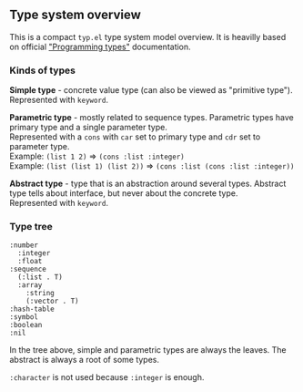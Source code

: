 ## Type system overview

This is a compact `typ.el` type system model overview.
It is heavilly based on official ["Programming types"](https://www.gnu.org/software/emacs/manual/html_node/elisp/Programming-Types.html#Programming-Types) documentation.

### Kinds of types

**Simple type** - concrete value type (can also be viewed as "primitive type").  
Represented with `keyword`.

**Parametric type** - mostly related to sequence types.
Parametric types have primary type and a single parameter type.  
Represented with a `cons` with `car` set to primary type and `cdr`
set to parameter type.  
Example: `(list 1 2)` => `(cons :list :integer)`  
Example: `(list (list 1) (list 2))` => `(cons :list (cons :list :integer))`  

**Abstract type** - type that is an abstraction around several types.
Abstract type tells about interface, but never about the concrete type.  
Represented with `keyword`.

### Type tree

```elisp
:number
  :integer
  :float
:sequence
  (:list . T)
  :array
    :string
    (:vector . T)
:hash-table
:symbol
:boolean
:nil
```

In the tree above, simple and parametric types are always the leaves.
The abstract is always a root of some types.

`:character` is not used because `:integer` is enough.
